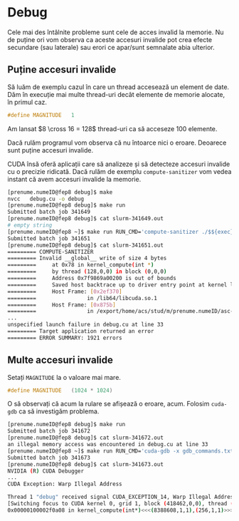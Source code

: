 # Debug

Cele mai des întâlnite probleme sunt cele de acces invalid la memorie. Nu de
puține ori vom observa ca aceste accesuri invalide pot crea efecte secundare
(sau laterale) sau erori ce apar/sunt semnalate abia ulterior.

## Puține accesuri invalide

Să luăm de exemplu cazul în care un thread accesează un element de date. Dăm în
execuție mai multe thread-uri decât elemente de memorie alocate, în primul caz.

```C
#define MAGNITUDE   1
```

Am lansat $8 \cross 16 = 128$ thread-uri ca să acceseze $100$ elemente.

Dacă rulăm programul vom observa că nu întoarce nici o eroare. Deoarece sunt
puține accesuri invalide.

CUDA însă oferă aplicații care să analizeze și să detecteze accesuri invalide
cu o precizie ridicată. Dacă rulăm de exemplu `compute-sanitizer` vom vedea
instant că avem accesuri invalide la memorie. 

```bash
[prenume.numeID@fep8 debug]$ make
nvcc   debug.cu -o debug
[prenume.numeID@fep8 debug]$ make run
Submitted batch job 341649
[prenume.numeID@fep8 debug]$ cat slurm-341649.out
# empty string
[prenume.numeID@fep8 ~]$ make run RUN_CMD='compute-sanitizer ./$${exec}'
Submitted batch job 341651
[prenume.numeID@fep8 debug]$ cat slurm-341651.out
========= COMPUTE-SANITIZER
========= Invalid __global__ write of size 4 bytes
=========     at 0x78 in kernel_compute(int *)
=========     by thread (128,0,0) in block (0,0,0)
=========     Address 0x7f9869a00200 is out of bounds
=========     Saved host backtrace up to driver entry point at kernel launch time
=========     Host Frame: [0x2ef370]
=========                in /lib64/libcuda.so.1
=========     Host Frame: [0x875b]
=========                in /export/home/acs/stud/m/prenume.numeID/asc-public/labs/cuda/arch/tutorials/debug/./debug
...
unspecified launch failure in debug.cu at line 33
========= Target application returned an error
========= ERROR SUMMARY: 1921 errors
```

## Multe accesuri invalide

Setați `MAGNITUDE` la o valoare mai mare.

```C
#define MAGNITUDE   (1024 * 1024)
```

O să observați că acum la rulare se afișează o eroare, acum. Folosim `cuda-gdb`
ca să investigăm problema.

```bash
[prenume.numeID@fep8 debug]$ make run
Submitted batch job 341672
[prenume.numeID@fep8 debug]$ cat slurm-341672.out
an illegal memory access was encountered in debug.cu at line 33
[prenume.numeID@fep8 ~]$ make run RUN_CMD='cuda-gdb -x gdb_commands.txt ./$${exec}'
Submitted batch job 341673
[prenume.numeID@fep8 debug]$ cat slurm-341673.out
NVIDIA (R) CUDA Debugger
...
CUDA Exception: Warp Illegal Address

Thread 1 "debug" received signal CUDA_EXCEPTION_14, Warp Illegal Address.
[Switching focus to CUDA kernel 0, grid 1, block (418462,0,0), thread (128,0,0), device 0, sm 5, warp 3, lane 0]
0x00000100002f0a08 in kernel_compute(int*)<<<(8388608,1,1),(256,1,1)>>> ()
```
